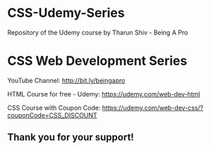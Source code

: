 # CSS-Udemy-Series
Repository of the Udemy course by Tharun Shiv - Being A Pro

# CSS Web Development Series
YouTube Channel:
    http://bit.ly/beingapro

HTML Course for free - Udemy:
    https://udemy.com/web-dev-html

CSS Course with Coupon Code:
    https://udemy.com/web-dev-css/?couponCode=CSS_DISCOUNT

## Thank you for your support!
